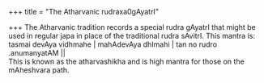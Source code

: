 +++
title = "The Atharvanic rudraxa0gAyatrI"

+++
The Atharvanic tradition records a special rudra gAyatrI that might be
used in regular japa in place of the traditional rudra sAvitrI. This
mantra is:  
tasmai devAya vidhmahe | mahAdevAya dhImahi | tan no rudro .anumanyatAM
||  
This is known as the atharvashikha and is high mantra for those on the
mAheshvara path.

